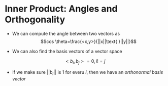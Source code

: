 # Inner Product: Angles and Orthogonality

- We can compute the angle between two vectors as
$$cos \theta=\frac{<x,y>}{||x||\text{  }||y||}$$

- We can also find the basis vectors of a vector space

$$<b_i, b_j> =  0, i!=j$$

- If we make sure $||b_i||$ is 1 for everu $i$, then we have an _orthonormal basis vector_